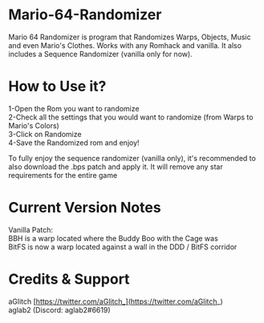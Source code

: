 # Mario-64-Randomizer
Mario 64 Randomizer is program that Randomizes Warps, Objects, Music and even Mario's Clothes. Works with any Romhack and vanilla. It also includes a Sequence Randomizer (vanilla only for now).  

# How to Use it?

1-Open the Rom you want to randomize  
2-Check all the settings that you would want to randomize (from Warps to Mario's Colors)  
3-Click on Randomize  
4-Save the Randomized rom and enjoy!  
  
To fully enjoy the sequence randomizer (vanilla only), it's recommended to also download the .bps patch and apply it. It will remove any star requirements for the entire game

# Current Version Notes
Vanilla Patch:  
BBH is a warp located where the Buddy Boo with the Cage was  
BitFS is now a warp located against a wall in the DDD / BitFS corridor  

# Credits & Support
aGlitch [https://twitter.com/aGlitch_](https://twitter.com/aGlitch_)  
aglab2 (Discord: aglab2#6619)
